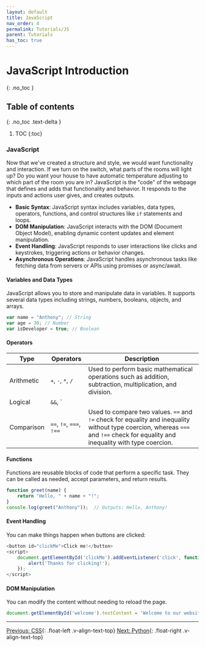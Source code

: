 ```yaml
---
layout: default
title: JavaScript
nav_order: 4
permalink: Tutorials/JS
parent: Tutorials
has_toc: true
---
```


# JavaScript Introduction
{: .no_toc }

## Table of contents
{: .no_toc .text-delta }

1. TOC
{:toc}

### JavaScript
Now that we've created a structure and style, we would want functionality and interaction. If we turn on the switch, what parts of the rooms will light up? Do you want your house to have automatic temperature adjusting to which part of the room you are in? JavaScript is the "code" of the webpage that defines and adds that functionality and behavior. It responds to the inputs and actions user gives, and creates outputs.

- **Basic Syntax**: JavaScript syntax includes variables, data types, operators, functions, and control structures like `if` statements and loops.
- **DOM Manipulation**: JavaScript interacts with the DOM (Document Object Model), enabling dynamic content updates and element manipulation.
- **Event Handling**: JavaScript responds to user interactions like clicks and keystrokes, triggering actions or behavior changes.
- **Asynchronous Operations**: JavaScript handles asynchronous tasks like fetching data from servers or APIs using promises or async/await.

#### **Variables and Data Types**

JavaScript allows you to store and manipulate data in variables. It supports several data types including strings, numbers, booleans, objects, and arrays.

```javascript
var name = "Anthony"; // String
var age = 30; // Number
var isDeveloper = true; // Boolean
```

#### **Operators**

| Type          | Operators        | Description                         |
|---------------|------------------|-------------------------------------|
| Arithmetic    | `+`, `-`, `*`, `/` | Used to perform basic mathematical operations such as addition, subtraction, multiplication, and division. |
| Logical       | `&&`, `||`, `!`   | Used to perform logical operations. `&&` is logical AND, `||` is logical OR, and `!` is logical NOT. |
| Comparison    | `==`, `!=`, `===`, `!==` | Used to compare two values. `==` and `!=` check for equality and inequality without type coercion, whereas `===` and `!==` check for equality and inequality with type coercion. |

#### **Functions**
Functions are reusable blocks of code that perform a specific task. They can be called as needed, accept parameters, and return results.

```javascript
function greet(name) {
    return "Hello, " + name + "!";
}
console.log(greet("Anthony"));  // Outputs: Hello, Anthony!
```

#### **Event Handling**
You can make things happen when buttons are clicked:

```javascript
<button id="clickMe">Click me!</button>
<script>
    document.getElementById('clickMe').addEventListener('click', function() {
        alert('Thanks for clicking!');
    });
</script>
```

#### **DOM Manipulation**
You can modify the content without needing to reload the page. 

```javascript
document.getElementById('welcome').textContent = 'Welcome to our website!';
```

_______________________________________________________________

[Previous: CSS](CSS){: .float-left .v-align-text-top}
[Next: Python](Python){: .float-right .v-align-text-top}